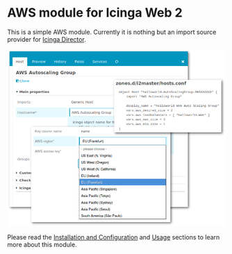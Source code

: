 AWS module for Icinga Web 2
===========================

This is a simple AWS module. Currently it is nothing but an import source
provider for [Icinga Director](https://github.com/Icinga/icingaweb2-module-director).

![AWS module for Icinga Web 2](doc/img/00_overview.png)

Please read the [Installation and Configuration](doc/01-Installation-and-Configuration.md)
and [Usage](doc/02-Usage.md) sections to learn more about this module.
